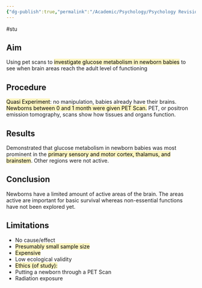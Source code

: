 ```yaml
---
{"dg-publish":true,"permalink":"/Academic/Psychology/Psychology Revision/Study/Chugani 1999/"}
---
```


#stu 
## Aim
Using pet scans to <mark style="background: #FFF3A3A6;">investigate glucose metabolism in newborn babies</mark> to see when brain areas reach the adult level of functioning

## Procedure
<mark style="background: #FFF3A3A6;">Quasi Experiment</mark>: no manipulation, babies already have their brains. <mark style="background: #FFF3A3A6;">Newborns between 0 and 1 month were given PET Scan.</mark> PET, or positron emission tomography, scans show how tissues and organs function.

## Results
Demonstrated that glucose metabolism in newborn babies was most prominent in the <mark style="background: #FFF3A3A6;">primary sensory and motor cortex, thalamus, and brainstem</mark>. Other regions were not active.

## Conclusion
Newborns have a limited amount of active areas of the brain. The areas active are important for basic survival whereas non-essential functions have not been explored yet.

## Limitations
- No cause/effect  
- <mark style="background: #FFF3A3A6;">Presumably small sample size  </mark>
- <mark style="background: #FFF3A3A6;">Expensive  </mark>
- Low ecological validity  
- <mark style="background: #FFF3A3A6;">Ethics (of study):  
- Putting a newborn through a PET Scan  
- Radiation exposure</mark> 